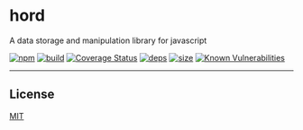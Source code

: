 # hord

A data storage and manipulation library for javascript

[![npm][npm]][npm-url]
[![build][build]][build-url]
[![Coverage Status](https://coveralls.io/repos/github/DarrenPaulWright/hord/badge.svg?branch=master)](https://coveralls.io/github/DarrenPaulWright/hord?branch=master)
[![deps][deps]][deps-url]
[![size][size]][size-url]
[![Known Vulnerabilities](https://snyk.io/test/github/DarrenPaulWright/hord/badge.svg?targetFile=package.json)](https://snyk.io/test/github/DarrenPaulWright/hord?targetFile=package.json)

---



## License

[MIT](LICENSE.md)

[npm]: https://img.shields.io/npm/v/hord.svg
[npm-url]: https://npmjs.com/package/hord
[build]: https://travis-ci.org/DarrenPaulWright/hord.svg?branch=master
[build-url]: https://travis-ci.org/DarrenPaulWright/hord
[deps]: https://david-dm.org/darrenpaulwright/hord.svg
[deps-url]: https://david-dm.org/darrenpaulwright/hord
[size]: https://packagephobia.now.sh/badge?p=hord
[size-url]: https://packagephobia.now.sh/result?p=hord
